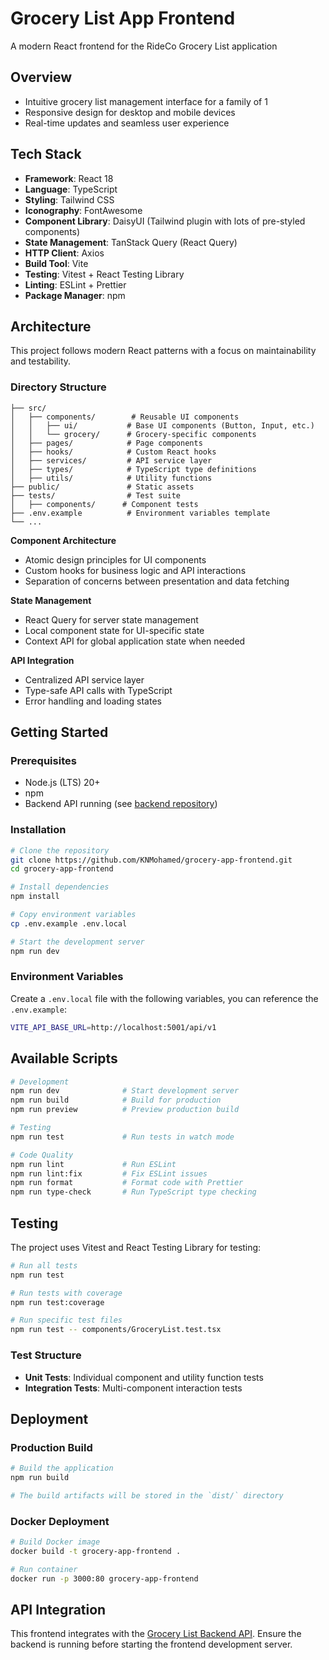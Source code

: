 # Grocery List App Frontend

A modern React frontend for the RideCo Grocery List application

## Overview

- Intuitive grocery list management interface for a family of 1
- Responsive design for desktop and mobile devices
- Real-time updates and seamless user experience

## Tech Stack

- **Framework**: React 18
- **Language**: TypeScript
- **Styling**: Tailwind CSS
- **Iconography**: FontAwesome
- **Component Library**: DaisyUI (Tailwind plugin with lots of pre-styled components)
- **State Management**: TanStack Query (React Query)
- **HTTP Client**: Axios
- **Build Tool**: Vite
- **Testing**: Vitest + React Testing Library
- **Linting**: ESLint + Prettier
- **Package Manager**: npm
## Architecture

This project follows modern React patterns with a focus on maintainability and testability.

### Directory Structure

```
├── src/
│   ├── components/        # Reusable UI components
│   │   ├── ui/           # Base UI components (Button, Input, etc.)
│   │   └── grocery/      # Grocery-specific components
│   ├── pages/            # Page components
│   ├── hooks/            # Custom React hooks
│   ├── services/         # API service layer
│   ├── types/            # TypeScript type definitions
│   ├── utils/            # Utility functions
├── public/               # Static assets
├── tests/                # Test suite
│   ├── components/      # Component tests
├── .env.example          # Environment variables template
└── ...
```

**Component Architecture**
- Atomic design principles for UI components
- Custom hooks for business logic and API interactions
- Separation of concerns between presentation and data fetching

**State Management**
- React Query for server state management
- Local component state for UI-specific state
- Context API for global application state when needed

**API Integration**
- Centralized API service layer
- Type-safe API calls with TypeScript
- Error handling and loading states

## Getting Started

### Prerequisites

- Node.js (LTS) 20+ 
- npm
- Backend API running (see [backend repository](https://github.com/KNMohamed/grocery-app-backend))

### Installation

```bash
# Clone the repository
git clone https://github.com/KNMohamed/grocery-app-frontend.git
cd grocery-app-frontend

# Install dependencies
npm install

# Copy environment variables
cp .env.example .env.local

# Start the development server
npm run dev
```

### Environment Variables

Create a `.env.local` file with the following variables, you can reference the `.env.example`:

```bash
VITE_API_BASE_URL=http://localhost:5001/api/v1
```

## Available Scripts

```bash
# Development
npm run dev              # Start development server
npm run build            # Build for production
npm run preview          # Preview production build

# Testing
npm run test             # Run tests in watch mode

# Code Quality
npm run lint             # Run ESLint
npm run lint:fix         # Fix ESLint issues
npm run format           # Format code with Prettier
npm run type-check       # Run TypeScript type checking
```

## Testing

The project uses Vitest and React Testing Library for testing:

```bash
# Run all tests
npm run test

# Run tests with coverage
npm run test:coverage

# Run specific test files
npm run test -- components/GroceryList.test.tsx
```

### Test Structure

- **Unit Tests**: Individual component and utility function tests
- **Integration Tests**: Multi-component interaction tests

## Deployment

### Production Build

```bash
# Build the application
npm run build

# The build artifacts will be stored in the `dist/` directory
```

### Docker Deployment

```bash
# Build Docker image
docker build -t grocery-app-frontend .

# Run container
docker run -p 3000:80 grocery-app-frontend
```

## API Integration

This frontend integrates with the [Grocery List Backend API](https://github.com/KNMohamed/grocery-app-backend). Ensure the backend is running before starting the frontend development server.